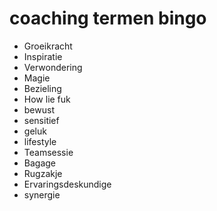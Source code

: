 # coaching termen bingo

- Groeikracht
- Inspiratie
- Verwondering
- Magie
- Bezieling
- How lie fuk
- bewust
- sensitief
- geluk
- lifestyle
- Teamsessie
- Bagage
- Rugzakje
- Ervaringsdeskundige
- synergie
